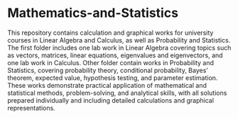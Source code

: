 # Mathematics-and-Statistics
This repository contains calculation and graphical works for university courses in Linear Algebra and Calculus, as well as Probability and Statistics. The first folder includes one lab work in Linear Algebra covering topics such as vectors, matrices, linear equations, eigenvalues and eigenvectors, and one lab work in Calculus. Other folder contain works in Probability and Statistics, covering probability theory, conditional probability, Bayes’ theorem, expected value, hypothesis testing, and parameter estimation. These works demonstrate practical application of mathematical and statistical methods, problem-solving, and analytical skills, with all solutions prepared individually and including detailed calculations and graphical representations.

